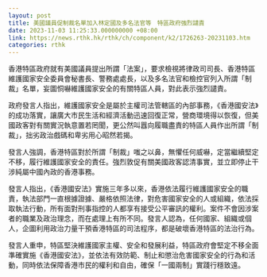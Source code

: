 ```yaml
---
layout: post
title: 美國議員促制裁名單加入林定國及多名法官等　特區政府強烈譴責
date: 2023-11-03 11:25:33.000000000 +08:00
link: https://news.rthk.hk/rthk/ch/component/k2/1726263-20231103.htm
categories: rthk
---
```


香港特區政府就有美國議員提出所謂「法案」，要求檢視將律政司司長、香港特區維護國家安全委員會秘書長、警務處處長，以及多名法官和檢控官列入所謂「制裁」名單，妄圖恫嚇維護國家安全的有關特區人員，對此表示強烈譴責。

政府發言人指出，維護國家安全是屬於主權司法管轄區的內部事務，《香港國安法》的成功落實，讓廣大市民生活和經濟活動迅速回復正常，營商環境得以恢復，但美國政客對有關實況執意置若罔聞，更公然叫囂向履職盡責的特區人員作出所謂「制裁」，拙劣政治戲碼和卑劣用心昭然若揭。

發言人強調，香港特區對於所謂「制裁」嗤之以鼻，無懼任何威嚇，定當繼續堅定不移，履行維護國家安全的責任。強烈敦促有關美國政客認清事實，並立即停止干涉純屬中國內政的香港事務。 

發言人指出，《香港國安法》實施三年多以來，香港依法履行維護國家安全的職責，執法部門一直根據證據、嚴格依照法律，對危害國家安全的人或組織，依法採取執法行動，所有面對刑事指控的人都享有接受公平審訊的權利。案件不會因涉案者的職業及政治理念，而在處理上有所不同。發言人認為，任何國家、組織或個人，企圖利用政治力量干預香港特區的司法程序，都是破壞香港特區的法治行為。

發言人重申，特區堅決維護國家主權、安全和發展利益，特區政府會堅定不移全面準確實施《香港國安法》，並依法有效防範、制止和懲治危害國家安全的行為和活動，同時依法保障香港市民的權利和自由，確保「一國兩制」實踐行穩致遠。
